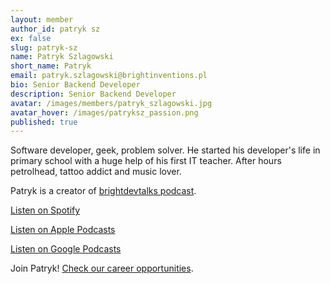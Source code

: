 ```yaml
---
layout: member
author_id: patryk sz
ex: false
slug: patryk-sz
name: Patryk Szlagowski
short_name: Patryk
email: patryk.szlagowski@brightinventions.pl
bio: Senior Backend Developer
description: Senior Backend Developer
avatar: /images/members/patryk_szlagowski.jpg
avatar_hover: /images/patryksz_passion.png
published: true
---
```

Software developer, geek, problem solver. He started his developer's life in primary school with a huge help of his first IT teacher. After hours petrolhead, tattoo addict and music lover. 

Patryk is a creator of [brightdevtalks podcast](/blog/brightdevtalks-podcast). 

[Listen on Spotify](https://open.spotify.com/show/1xrG8BF4Niv5uIzHvIn79q)

[Listen on Apple Podcasts](https://podcasts.apple.com/us/podcast/brightdevtalks/id1625829267)

[Listen on Google Podcasts](https://www.google.com/podcasts?feed=aHR0cHM6Ly9mZWVkcy5zaW1wbGVjYXN0LmNvbS9xbUJPUXYybQ%3D%3D)

Join Patryk! [Check our career opportunities](/career).